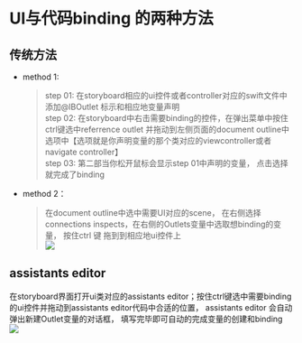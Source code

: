 # UI与代码binding 的两种方法

## 传统方法

* method 1:

  > step 01: 在storyboard相应的ui控件或者controller对应的swift文件中添加@IBOutlet 标示和相应地变量声明  
  > step 02: 在storyboard中右击需要binding的控件，在弹出菜单中按住ctrl键选中referrence outlet 并拖动到左侧页面的document outline中选项中【选项就是你声明变量的那个类对应的viewcontroller或者navigate controller】  
  > step 03: 第二部当你松开鼠标会显示step 01中声明的变量， 点击选择 就完成了binding

* method 2：

  > 在document outline中选中需要UI对应的scene， 在右侧选择connections inspects，在右侧的Outlets变量中选取想binding的变量， 按住ctrl 键 拖到到相应地ui控件上  
  > ![](/MacIOS_development/img/uibindingtowidget.png)

## assistants editor

在storyboard界面打开ui类对应的assistants editor；按住ctrl键选中需要binding的ui控件并拖动到assistants editor代码中合适的位置， assistants editor 会自动弹出新建Outlet变量的对话框， 填写完毕即可自动的完成变量的创建和binding  
 ![](/MacIOS_development/img/bindingToWidgetByDrag.png)

